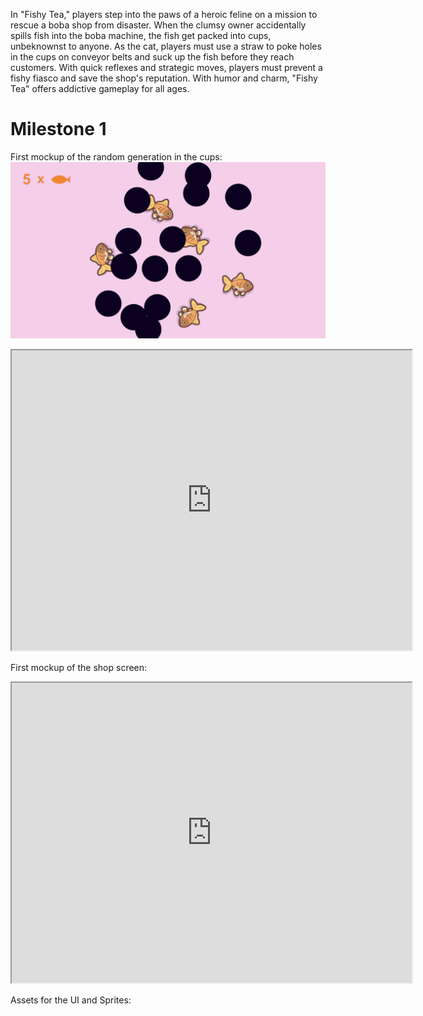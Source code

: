 In "Fishy Tea," players step into the paws of a heroic feline on a mission to rescue a boba shop from disaster. When the clumsy owner accidentally spills fish into the boba machine, the fish get packed into cups, unbeknownst to anyone. As the cat, players must use a straw to poke holes in the cups on conveyor belts and suck up the fish before they reach customers. With quick reflexes and strategic moves, players must prevent a fishy fiasco and save the shop's reputation. With humor and charm, "Fishy Tea" offers addictive gameplay for all ages.

# Milestone 1
First mockup of the random generation in the cups:
![Mockup of the boba cup screen](<Assets/Cup Screen Mockup 1.png>)

<div><iframe width="640" height="480" src="https://youtu.be/L1I021azl4Y" frameborder="1" allow="autoplay; encrypted-media" allowfullscreen > </iframe></div>

First mockup of the shop screen:
<div><iframe width="640" height="480" src="https://youtu.be/RdLDSx53n0g" frameborder="1" allow="autoplay; encrypted-media" allowfullscreen > </iframe></div>

Assets for the UI and Sprites:
